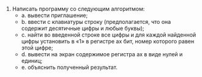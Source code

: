 1. Написать программу со следующим алгоритмом:
   - a. вывести приглашение;
   - b. ввести с клавиатуры строку (предполагается, что она содержит десятичные
   цифры и любые буквы);
   - c. найти во введенной строке все цифры и для каждой найденной цифры
   установить в «1» в регистре ax бит, номер которого равен этой цифре;
   - d. вывести на экран содержимое регистра ax в виде нулей и единиц;
   - e. объяснить полученный результат.
